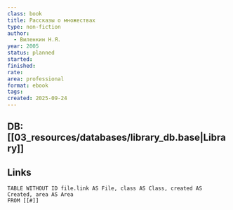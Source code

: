 ```yaml
---
class: book
title: Рассказы о множествах
type: non-fiction
author:
  - Виленкин Н.Я.
year: 2005
status: planned
started:
finished:
rate:
area: professional
format: ebook
tags:
created: 2025-09-24
---
```

## DB: [[03_resources/databases/library_db.base|Library]]

## Links

```dataview
TABLE WITHOUT ID file.link AS File, class AS Class, created AS Created, area AS Area
FROM [[#]]
````